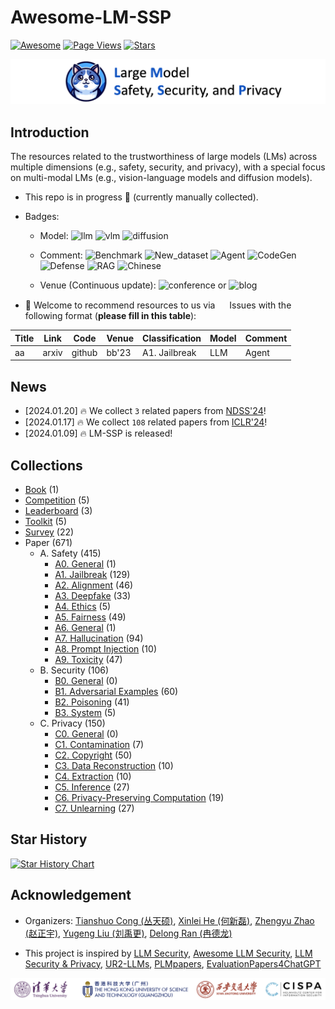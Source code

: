 # Awesome-LM-SSP

[![Awesome](https://awesome.re/badge.svg)](https://awesome.re)
[![Page Views](https://badges.toozhao.com/badges/01HMRJE3211AJ2QD2X9AKTQG67/blue.svg)](.)
[![Stars](https://img.shields.io/github/stars/ThuCCSLab/Awesome-LM-SSP)](.)

[<img src="figure/title_new.png" alt="Awesome-LM-SSP" width="1000" height="auto" class="center">](.)

## Introduction 
The resources related to the trustworthiness of large models (LMs) across multiple dimensions (e.g., safety, security, and privacy),                  with a special focus on multi-modal LMs (e.g., vision-language models and diffusion models). 

- This repo is in progress :seedling: (currently manually collected).
- Badges: 

    - Model: ![llm](https://img.shields.io/badge/llm-589cf4) ![vlm](https://img.shields.io/badge/vlm-c7688b)  ![diffusion](https://img.shields.io/badge/diffusion-a99cf4) 

    - Comment: ![Benchmark](https://img.shields.io/badge/Benchmark-87b800) ![New_dataset](https://img.shields.io/badge/New_dataset-87b800) ![Agent](https://img.shields.io/badge/Agent-87b800)                 ![CodeGen](https://img.shields.io/badge/CodeGen-87b800) ![Defense](https://img.shields.io/badge/Defense-87b800) ![RAG](https://img.shields.io/badge/RAG-87b800) ![Chinese](https://img.shields.io/badge/Chinese-87b800) 

   - Venue (Continuous update): ![conference](https://img.shields.io/badge/conference-f1b800) or ![blog](https://img.shields.io/badge/blog-f1b800)

- :sunflower: Welcome to recommend resources to us via <a href="https://github.com/ThuCCSLab/Awesome-LM-SSP/issues"> <img src="https://icons.iconarchive.com/icons/github/octicons/128/issue-opened-16-icon.png" width="15" height="15"></a> Issues with the following format (**please fill in this table**): 

| Title | Link  | Code |   Venue |  Classification |  Model | Comment | 
| ---- |---- |---- |---- |---- |----|----| 
| aa |  arxiv | github  | bb'23    |  A1. Jailbreak | LLM  | Agent | 

## News
- [2024.01.20] :fire: We collect `3` related papers from [NDSS'24](https://www.ndss-symposium.org/ndss2024/accepted-papers/)!
- [2024.01.17] :fire: We collect `108` related papers from [ICLR'24](https://openreview.net/group?id=ICLR.cc/2024/Conference)!
- [2024.01.09] :fire: LM-SSP is released!

## Collections
- [Book](collection/book.md) (1)
- [Competition](collection/competition.md) (5)
- [Leaderboard](collection/leaderboard.md) (3)
- [Toolkit](collection/toolkit.md) (5)
- [Survey](collection/survey.md) (22)
- Paper (671)
    - A. Safety (415)
        - [A0. General](collection/paper/safety/general.md) (1)
        - [A1. Jailbreak](collection/paper/safety/jailbreak.md) (129)
        - [A2. Alignment](collection/paper/safety/alignment.md) (46)
        - [A3. Deepfake](collection/paper/safety/deepfake.md) (33)
        - [A4. Ethics](collection/paper/safety/ethics.md) (5)
        - [A5. Fairness](collection/paper/safety/fairness.md) (49)
        - [A6. General](collection/paper/safety/general.md) (1)
        - [A7. Hallucination](collection/paper/safety/hallucination.md) (94)
        - [A8. Prompt Injection](collection/paper/safety/prompt_injection.md) (10)
        - [A9. Toxicity](collection/paper/safety/toxicity.md) (47)
    - B. Security (106)
        - [B0. General](collection/paper/security/general.md) (0)
        - [B1. Adversarial Examples](collection/paper/security/adversarial_examples.md) (60)
        - [B2. Poisoning](collection/paper/security/poisoning.md) (41)
        - [B3. System](collection/paper/security/system.md) (5)
    - C. Privacy (150)
        - [C0. General](collection/paper/privacy/general.md) (0)
        - [C1. Contamination](collection/paper/privacy/contamination.md) (7)
        - [C2. Copyright](collection/paper/privacy/copyright.md) (50)
        - [C3. Data Reconstruction](collection/paper/privacy/data_reconstruction.md) (10)
        - [C4. Extraction](collection/paper/privacy/extraction.md) (10)
        - [C5. Inference](collection/paper/privacy/inference.md) (27)
        - [C6. Privacy-Preserving Computation](collection/paper/privacy/privacy-preserving_computation.md) (19)
        - [C7. Unlearning](collection/paper/privacy/unlearning.md) (27)

## Star History

[![Star History Chart](https://api.star-history.com/svg?repos=ThuCCSLab/Awesome-LM-SSP&type=Date)](https://star-history.com/#ThuCCSLab/Awesome-LM-SSP&Date)

## Acknowledgement

- Organizers: [Tianshuo Cong (丛天硕)](https://tianshuocong.github.io/), [Xinlei He (何新磊)](https://xinleihe.github.io/), [Zhengyu Zhao (赵正宇)](https://zhengyuzhao.github.io/), [Yugeng Liu (刘禹更)](https://liu.ai/), [Delong Ran (冉德龙)](https://github.com/eggry)

- This project is inspired by [LLM Security](https://llmsecurity.net/), [Awesome LLM Security](https://github.com/corca-ai/awesome-llm-security), [LLM Security & Privacy](https://github.com/chawins/llm-sp),             [UR2-LLMs](https://github.com/jxzhangjhu/Awesome-LLM-Uncertainty-Reliability-Robustness), [PLMpapers](https://github.com/thunlp/PLMpapers), [EvaluationPapers4ChatGPT](https://github.com/THU-KEG/EvaluationPapers4ChatGPT)

<p align="center"><img src="figure/logo.png" width="900" /></p>